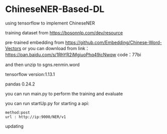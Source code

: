 # ChineseNER-Based-DL
using tensorflow to implement ChineseNER


training dataset from  https://bosonnlp.com/dev/resource

pre-trained embedding from https://github.com/Embedding/Chinese-Word-Vectors
  or you can download from link：https://pan.baidu.com/s/1RhYR2iMgiuoPhq49icNwqw 
                           code：77bi 
                           
 and then unzip to sgns.renmin.word                           

  

tensorflow version:1.13.1

pandas 0.24.2 


you can run main.py  to perform the training and evaluate

you can run startUp.py for starting a api: 
    
    method:post
    url : http://ip:9000/NER/v1

updating
